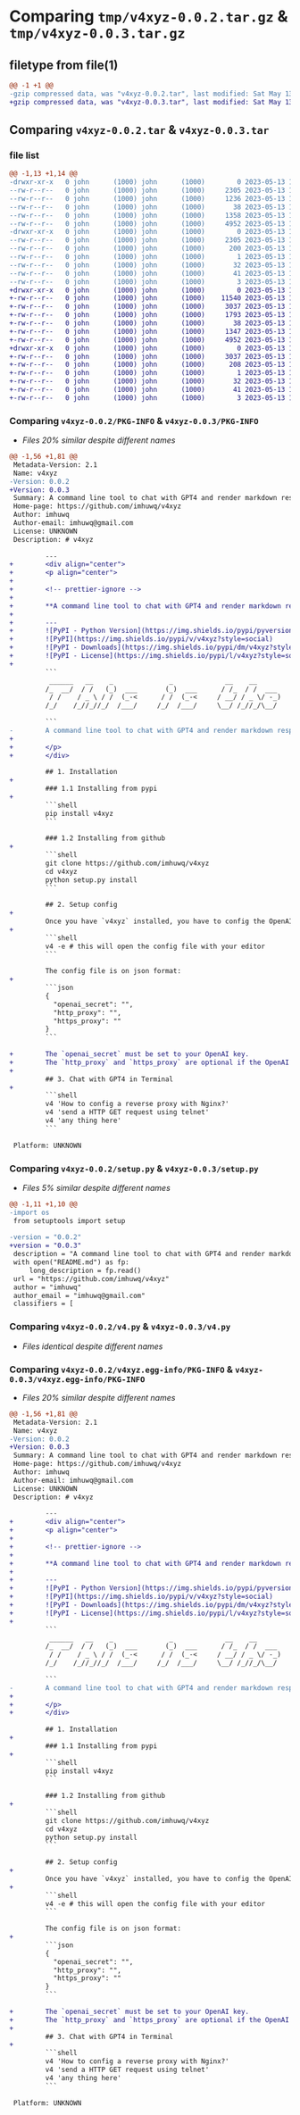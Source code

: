 # Comparing `tmp/v4xyz-0.0.2.tar.gz` & `tmp/v4xyz-0.0.3.tar.gz`

## filetype from file(1)

```diff
@@ -1 +1 @@
-gzip compressed data, was "v4xyz-0.0.2.tar", last modified: Sat May 13 11:21:02 2023, max compression
+gzip compressed data, was "v4xyz-0.0.3.tar", last modified: Sat May 13 11:38:00 2023, max compression
```

## Comparing `v4xyz-0.0.2.tar` & `v4xyz-0.0.3.tar`

### file list

```diff
@@ -1,13 +1,14 @@
-drwxr-xr-x   0 john      (1000) john      (1000)        0 2023-05-13 11:21:02.041088 v4xyz-0.0.2/
--rw-r--r--   0 john      (1000) john      (1000)     2305 2023-05-13 11:21:02.041088 v4xyz-0.0.2/PKG-INFO
--rw-r--r--   0 john      (1000) john      (1000)     1236 2023-05-13 11:01:36.000000 v4xyz-0.0.2/README.md
--rw-r--r--   0 john      (1000) john      (1000)       38 2023-05-13 11:21:02.041088 v4xyz-0.0.2/setup.cfg
--rw-r--r--   0 john      (1000) john      (1000)     1358 2023-05-13 11:20:46.000000 v4xyz-0.0.2/setup.py
--rw-r--r--   0 john      (1000) john      (1000)     4952 2023-05-13 11:19:45.000000 v4xyz-0.0.2/v4.py
-drwxr-xr-x   0 john      (1000) john      (1000)        0 2023-05-13 11:21:02.041088 v4xyz-0.0.2/v4xyz.egg-info/
--rw-r--r--   0 john      (1000) john      (1000)     2305 2023-05-13 11:21:02.000000 v4xyz-0.0.2/v4xyz.egg-info/PKG-INFO
--rw-r--r--   0 john      (1000) john      (1000)      200 2023-05-13 11:21:02.000000 v4xyz-0.0.2/v4xyz.egg-info/SOURCES.txt
--rw-r--r--   0 john      (1000) john      (1000)        1 2023-05-13 11:21:02.000000 v4xyz-0.0.2/v4xyz.egg-info/dependency_links.txt
--rw-r--r--   0 john      (1000) john      (1000)       32 2023-05-13 11:21:02.000000 v4xyz-0.0.2/v4xyz.egg-info/entry_points.txt
--rw-r--r--   0 john      (1000) john      (1000)       41 2023-05-13 11:21:02.000000 v4xyz-0.0.2/v4xyz.egg-info/requires.txt
--rw-r--r--   0 john      (1000) john      (1000)        3 2023-05-13 11:21:02.000000 v4xyz-0.0.2/v4xyz.egg-info/top_level.txt
+drwxr-xr-x   0 john      (1000) john      (1000)        0 2023-05-13 11:38:00.341093 v4xyz-0.0.3/
+-rw-r--r--   0 john      (1000) john      (1000)    11540 2023-05-13 11:27:28.000000 v4xyz-0.0.3/LICENSE
+-rw-r--r--   0 john      (1000) john      (1000)     3037 2023-05-13 11:38:00.341093 v4xyz-0.0.3/PKG-INFO
+-rw-r--r--   0 john      (1000) john      (1000)     1793 2023-05-13 11:37:16.000000 v4xyz-0.0.3/README.md
+-rw-r--r--   0 john      (1000) john      (1000)       38 2023-05-13 11:38:00.341093 v4xyz-0.0.3/setup.cfg
+-rw-r--r--   0 john      (1000) john      (1000)     1347 2023-05-13 11:29:25.000000 v4xyz-0.0.3/setup.py
+-rw-r--r--   0 john      (1000) john      (1000)     4952 2023-05-13 11:19:45.000000 v4xyz-0.0.3/v4.py
+drwxr-xr-x   0 john      (1000) john      (1000)        0 2023-05-13 11:38:00.341093 v4xyz-0.0.3/v4xyz.egg-info/
+-rw-r--r--   0 john      (1000) john      (1000)     3037 2023-05-13 11:38:00.000000 v4xyz-0.0.3/v4xyz.egg-info/PKG-INFO
+-rw-r--r--   0 john      (1000) john      (1000)      208 2023-05-13 11:38:00.000000 v4xyz-0.0.3/v4xyz.egg-info/SOURCES.txt
+-rw-r--r--   0 john      (1000) john      (1000)        1 2023-05-13 11:38:00.000000 v4xyz-0.0.3/v4xyz.egg-info/dependency_links.txt
+-rw-r--r--   0 john      (1000) john      (1000)       32 2023-05-13 11:38:00.000000 v4xyz-0.0.3/v4xyz.egg-info/entry_points.txt
+-rw-r--r--   0 john      (1000) john      (1000)       41 2023-05-13 11:38:00.000000 v4xyz-0.0.3/v4xyz.egg-info/requires.txt
+-rw-r--r--   0 john      (1000) john      (1000)        3 2023-05-13 11:38:00.000000 v4xyz-0.0.3/v4xyz.egg-info/top_level.txt
```

### Comparing `v4xyz-0.0.2/PKG-INFO` & `v4xyz-0.0.3/PKG-INFO`

 * *Files 20% similar despite different names*

```diff
@@ -1,56 +1,81 @@
 Metadata-Version: 2.1
 Name: v4xyz
-Version: 0.0.2
+Version: 0.0.3
 Summary: A command line tool to chat with GPT4 and render markdown response.
 Home-page: https://github.com/imhuwq/v4xyz
 Author: imhuwq
 Author-email: imhuwq@gmail.com
 License: UNKNOWN
 Description: # v4xyz
         
         ---
+        <div align="center">
+        <p align="center">
+        
+        <!-- prettier-ignore -->
+        
+        **A command line tool to chat with GPT4 and render markdown response.**
+        
+        ---
+        ![PyPI - Python Version](https://img.shields.io/pypi/pyversions/v4xyz?style=social)
+        ![PyPI](https://img.shields.io/pypi/v/v4xyz?style=social)
+        ![PyPI - Downloads](https://img.shields.io/pypi/dm/v4xyz?style=social)
+        ![PyPI - License](https://img.shields.io/pypi/l/v4xyz?style=social)
+        
         ```
          ______   __    _              _             __    __            _      __             
         /_  __/  / /   (_)  ___       (_)  ___      / /_  / /  ___      | | /| / / ___ _  __ __
          / /    / _ \ / /  (_-<      / /  (_-<     / __/ / _ \/ -_)     | |/ |/ / / _ `/ / // /
         /_/    /_//_//_/  /___/     /_/  /___/     \__/ /_//_/\__/      |__/|__/  \_,_/  \_, / 
                                                                                         /___/  
         ```
-        A command line tool to chat with GPT4 and render markdown response.
+        
+        </p>
+        </div>
         
         ## 1. Installation
+        
         ### 1.1 Installing from pypi
+        
         ```shell
         pip install v4xyz
         ```
         
         ### 1.2 Installing from github
+        
         ```shell
         git clone https://github.com/imhuwq/v4xyz
         cd v4xyz
         python setup.py install
         ```
         
         ## 2. Setup config
+        
         Once you have `v4xyz` installed, you have to config the OpenAI API key and the proxies if necessary.
+        
         ```shell
         v4 -e # this will open the config file with your editor
         ```
         
         The config file is on json format:
+        
         ```json
         {
           "openai_secret": "",
           "http_proxy": "",
           "https_proxy": ""
         }
         ```
         
+        The `openai_secret` must be set to your OpenAI key.   
+        The `http_proxy` and `https_proxy` are optional if the OpenAI API is accessible from your region.
+        
         ## 3. Chat with GPT4 in Terminal
+        
         ```shell
         v4 'How to config a reverse proxy with Nginx?'
         v4 'send a HTTP GET request using telnet'
         v4 'any thing here'
         ```
         
 Platform: UNKNOWN
```

### Comparing `v4xyz-0.0.2/setup.py` & `v4xyz-0.0.3/setup.py`

 * *Files 5% similar despite different names*

```diff
@@ -1,11 +1,10 @@
-import os
 from setuptools import setup
 
-version = "0.0.2"
+version = "0.0.3"
 description = "A command line tool to chat with GPT4 and render markdown response."
 with open("README.md") as fp:
     long_description = fp.read()
 url = "https://github.com/imhuwq/v4xyz"
 author = "imhuwq"
 author_email = "imhuwq@gmail.com"
 classifiers = [
```

### Comparing `v4xyz-0.0.2/v4.py` & `v4xyz-0.0.3/v4.py`

 * *Files identical despite different names*

### Comparing `v4xyz-0.0.2/v4xyz.egg-info/PKG-INFO` & `v4xyz-0.0.3/v4xyz.egg-info/PKG-INFO`

 * *Files 20% similar despite different names*

```diff
@@ -1,56 +1,81 @@
 Metadata-Version: 2.1
 Name: v4xyz
-Version: 0.0.2
+Version: 0.0.3
 Summary: A command line tool to chat with GPT4 and render markdown response.
 Home-page: https://github.com/imhuwq/v4xyz
 Author: imhuwq
 Author-email: imhuwq@gmail.com
 License: UNKNOWN
 Description: # v4xyz
         
         ---
+        <div align="center">
+        <p align="center">
+        
+        <!-- prettier-ignore -->
+        
+        **A command line tool to chat with GPT4 and render markdown response.**
+        
+        ---
+        ![PyPI - Python Version](https://img.shields.io/pypi/pyversions/v4xyz?style=social)
+        ![PyPI](https://img.shields.io/pypi/v/v4xyz?style=social)
+        ![PyPI - Downloads](https://img.shields.io/pypi/dm/v4xyz?style=social)
+        ![PyPI - License](https://img.shields.io/pypi/l/v4xyz?style=social)
+        
         ```
          ______   __    _              _             __    __            _      __             
         /_  __/  / /   (_)  ___       (_)  ___      / /_  / /  ___      | | /| / / ___ _  __ __
          / /    / _ \ / /  (_-<      / /  (_-<     / __/ / _ \/ -_)     | |/ |/ / / _ `/ / // /
         /_/    /_//_//_/  /___/     /_/  /___/     \__/ /_//_/\__/      |__/|__/  \_,_/  \_, / 
                                                                                         /___/  
         ```
-        A command line tool to chat with GPT4 and render markdown response.
+        
+        </p>
+        </div>
         
         ## 1. Installation
+        
         ### 1.1 Installing from pypi
+        
         ```shell
         pip install v4xyz
         ```
         
         ### 1.2 Installing from github
+        
         ```shell
         git clone https://github.com/imhuwq/v4xyz
         cd v4xyz
         python setup.py install
         ```
         
         ## 2. Setup config
+        
         Once you have `v4xyz` installed, you have to config the OpenAI API key and the proxies if necessary.
+        
         ```shell
         v4 -e # this will open the config file with your editor
         ```
         
         The config file is on json format:
+        
         ```json
         {
           "openai_secret": "",
           "http_proxy": "",
           "https_proxy": ""
         }
         ```
         
+        The `openai_secret` must be set to your OpenAI key.   
+        The `http_proxy` and `https_proxy` are optional if the OpenAI API is accessible from your region.
+        
         ## 3. Chat with GPT4 in Terminal
+        
         ```shell
         v4 'How to config a reverse proxy with Nginx?'
         v4 'send a HTTP GET request using telnet'
         v4 'any thing here'
         ```
         
 Platform: UNKNOWN
```

